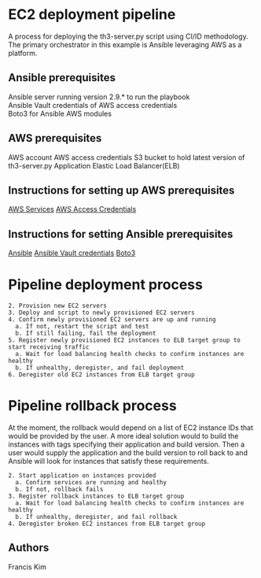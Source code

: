 # EC2 deployment pipeline

A process for deploying the th3-server.py script using CI/ID methodology.  
The primary orchestrator in this example is Ansible leveraging AWS as a platform.

## Ansible prerequisites

Ansible server running version 2.9.* to run the playbook  
Ansible Vault credentials of AWS access credentials  
Boto3 for Ansible AWS modules 

## AWS prerequisites
AWS account
AWS access credentials
S3 bucket to hold latest version of th3-server.py
Application Elastic Load Balancer(ELB)

## Instructions for setting up AWS prerequisites
[AWS Services](https://docs.aws.amazon.com/index.html?nc2=h_ql_doc_do)
[AWS Access Credentials](https://docs.aws.amazon.com/sdk-for-javascript/v2/developer-guide/getting-your-credentials.html)

## Instructions for setting Ansible prerequisites
[Ansible](https://docs.ansible.com/ansible/latest/installation_guide/intro_installation.html)
[Ansible Vault credentials](https://docs.ansible.com/ansible/latest/user_guide/vault.html)
[Boto3](https://pypi.org/project/boto3/)

# Pipeline deployment process

```1. Grab latest version of script of S3 bucket
2. Provision new EC2 servers
3. Deploy and script to newly provisioned EC2 servers
4. Confirm newly provisioned EC2 servers are up and running
  a. If not, restart the script and test
  b. If still failing, fail the deployment
5. Register newly provisioned EC2 instances to ELB target group to start receiving traffic
  a. Wait for load balancing health checks to confirm instances are healthy
  b. If unhealthy, deregister, and fail deployment
6. Deregister old EC2 instances from ELB target group
```

# Pipeline rollback process
At the moment, the rollback would depend on a list of EC2 instance IDs that would be provided by the user.
A more ideal solution would to build the instances with tags specifying their application and build version.
Then a user would supply the application and the build version to roll back to and Ansible will look for instances that satisfy these requirements.

```1. User provides a list of instances to roll back
2. Start application on instances provided
  a. Confirm services are running and healthy
  b. If not, rollback fails
3. Register rollback instances to ELB target group
  a. Wait for load balancing health checks to confirm instances are healthy
  b. If unhealthy, deregister, and fail rollback
4. Deregister broken EC2 instances from ELB target group
```

## Authors
Francis Kim
